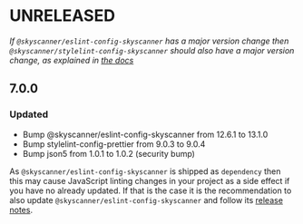 # UNRELEASED

_If `@skyscanner/eslint-config-skyscanner` has a major version change then `@skyscanner/stylelint-config-skyscanner` should also have a major version change, as explained in [the docs](./docs/eslint-as-dependency.md)_

## 7.0.0
### Updated

- Bump @skyscanner/eslint-config-skyscanner from 12.6.1 to 13.1.0
- Bump stylelint-config-prettier from 9.0.3 to 9.0.4
- Bump json5 from 1.0.1 to 1.0.2 (security bump)

As `@skyscanner/eslint-config-skyscanner` is shipped as `dependency` then this may cause JavaScript linting changes in your project as a side effect if you have no already updated. If that is the case it is the recommendation to also update `@skyscanner/eslint-config-skyscanner` and follow its [release notes](https://github.com/Skyscanner/eslint-config-skyscanner/releases/tag/v13.0.0).

